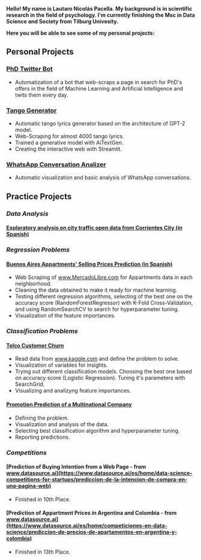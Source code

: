 **Hello! My name is Lautaro Nicolás Pacella. My background is in scientific research in the field of psychology. I'm currently finishing the Msc in Data Science and Society from Tilburg Univesity.** 

**Here you will be able to see some of my personal projects:**

## Personal Projects
### [PhD Twitter Bot](https://twitter.com/PhDsBOT1)
* Automatization of a bot that web-scraps a page in search for PhD's offers in the field of Machine Learning and Artificial Intelligence and twits them every day.

### [Tango Generator](https://share.streamlit.io/lautaropacella/tango-generator/main/tango_generator.py)
* Automatic tango lyrics generator based on the architecture of GPT-2 model.
* Web-Scraping for almost 4000 tango lyrics.
* Trained a generative model with AiTextGen.
* Creating the interactive web with Streamlit.

### [WhatsApp Conversation Analizer](https://share.streamlit.io/lautaropacella/whatsappanalisis/main/Wpp_Analizer.py)
* Automatic visualization and basic analysis of WhatsApp conversations.

## Practice Projects

### *Data Analysis*

#### [Exploratory analysis on city traffic open data from Corrientes City (in Spanish)](https://nbviewer.jupyter.org/github/lautaropacella/EDA-Tr-nsito-Corrientes/blob/main/Transito_corrientes1.ipynb)

### *Regression Problems*

#### [Buenos Aires Appartments' Selling Prices Prediction (in Spanish)](https://nbviewer.jupyter.org/github/lautaropacella/Prediccion-Departamentos/blob/master/Imbo-BsAs.ipynb)
* Web Scraping of www.MercadoLibre.com for Appartments data in each neighborhood. 
* Cleaning the data obtained to make it ready for machine learning. 
* Testing different regression algorithms, selecting of the best one on the accuracy score (RandomForestRegressor) with K-Fold Cross-Validation, and using RandomSearchCV to search for hyperparameter tuning.
 * Visualization of the feature importances.
 
### *Classification Problems*
 
#### [Telco Customer Churn](https://nbviewer.jupyter.org/github/lautaropacella/Telco-Customer-Churn/blob/master/telco-customer-churn.ipynb)
* Read data from www.kaggle.com and define the problem to solve.
* Visualization of variables for insights.
* Trying out different classification models. Choosing the best one based on accuracy score (Logistic Regression). Tuning it's parameters with SearchGrid.
* Visualizing and analizyng feature importances.

#### [Promotion Prediction of a Multinational Company](https://nbviewer.jupyter.org/github/lautaropacella/Predicci-n-Promociones/blob/main/predicci%C3%B3n_promoci%C3%B3n.ipynb)
* Defining the problem.
* Visualization and analysis of the data.
* Selecting best classification algorithm and hyperparameter tuning.
* Reporting predictions.

### *Competitions*

#### [Prediction of Buying Intention from a Web Page - from www.datasource.ai](https://www.datasource.ai/es/home/data-science-competitions-for-startups/prediccion-de-la-intencion-de-compra-en-una-pagina-web)
* Finished in 10th Place.

#### [Prediction of Appartment Prices in Argentina and Colombia - from www.datasource.ai](https://www.datasource.ai/es/home/competiciones-en-data-science/prediccion-de-precios-de-apartamentos-en-argentina-y-colombia)
* Finished in 13th Place.

